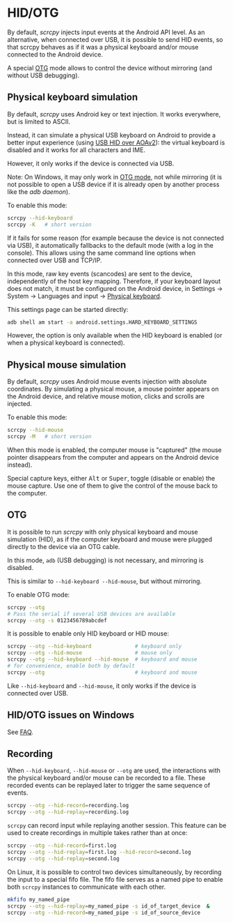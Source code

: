 # HID/OTG

By default, _scrcpy_ injects input events at the Android API level. As an
alternative, when connected over USB, it is possible to send HID events, so that
scrcpy behaves as if it was a physical keyboard and/or mouse connected to the
Android device.

A special [OTG](#otg) mode allows to control the device without mirroring (and
without USB debugging).


## Physical keyboard simulation

By default, _scrcpy_ uses Android key or text injection. It works everywhere,
but is limited to ASCII.

Instead, it can simulate a physical USB keyboard on Android to provide a better
input experience (using [USB HID over AOAv2][hid-aoav2]): the virtual keyboard
is disabled and it works for all characters and IME.

[hid-aoav2]: https://source.android.com/devices/accessories/aoa2#hid-support

However, it only works if the device is connected via USB.

Note: On Windows, it may only work in [OTG mode](#otg), not while mirroring (it
is not possible to open a USB device if it is already open by another process
like the _adb daemon_).

To enable this mode:

```bash
scrcpy --hid-keyboard
scrcpy -K   # short version
```

If it fails for some reason (for example because the device is not connected via
USB), it automatically fallbacks to the default mode (with a log in the
console). This allows using the same command line options when connected over
USB and TCP/IP.

In this mode, raw key events (scancodes) are sent to the device, independently
of the host key mapping. Therefore, if your keyboard layout does not match, it
must be configured on the Android device, in Settings → System → Languages and
input → [Physical keyboard].

This settings page can be started directly:

```bash
adb shell am start -a android.settings.HARD_KEYBOARD_SETTINGS
```

However, the option is only available when the HID keyboard is enabled (or when
a physical keyboard is connected).

[Physical keyboard]: https://github.com/Genymobile/scrcpy/pull/2632#issuecomment-923756915


## Physical mouse simulation

By default, _scrcpy_ uses Android mouse events injection with absolute
coordinates. By simulating a physical mouse, a mouse pointer appears on the
Android device, and relative mouse motion, clicks and scrolls are injected.

To enable this mode:

```bash
scrcpy --hid-mouse
scrcpy -M   # short version
```

When this mode is enabled, the computer mouse is "captured" (the mouse pointer
disappears from the computer and appears on the Android device instead).

Special capture keys, either <kbd>Alt</kbd> or <kbd>Super</kbd>, toggle
(disable or enable) the mouse capture. Use one of them to give the control of
the mouse back to the computer.


## OTG

It is possible to run _scrcpy_ with only physical keyboard and mouse simulation
(HID), as if the computer keyboard and mouse were plugged directly to the device
via an OTG cable.

In this mode, `adb` (USB debugging) is not necessary, and mirroring is disabled.

This is similar to `--hid-keyboard --hid-mouse`, but without mirroring.

To enable OTG mode:

```bash
scrcpy --otg
# Pass the serial if several USB devices are available
scrcpy --otg -s 0123456789abcdef
```

It is possible to enable only HID keyboard or HID mouse:

```bash
scrcpy --otg --hid-keyboard              # keyboard only
scrcpy --otg --hid-mouse                 # mouse only
scrcpy --otg --hid-keyboard --hid-mouse  # keyboard and mouse
# for convenience, enable both by default
scrcpy --otg                             # keyboard and mouse
```

Like `--hid-keyboard` and `--hid-mouse`, it only works if the device is
connected over USB.

## HID/OTG issues on Windows

See [FAQ](/FAQ.md#hidotg-issues-on-windows).


## Recording

When `--hid-keyboard`, `--hid-mouse` or `--otg` are used, the interactions with
the physical keyboard and/or mouse can be recorded to a file. These recorded
events can be replayed later to trigger the same sequence of events.

```bash
scrcpy --otg --hid-record=recording.log
scrcpy --otg --hid-replay=recording.log
```

`scrcpy` can record input while replaying another session. This feature can be
used to create recordings in multiple takes rather than at once:

```bash
scrcpy --otg --hid-record=first.log
scrcpy --otg --hid-replay=first.log --hid-record=second.log
scrcpy --otg --hid-replay=second.log
```


On Linux, it is possible to control two devices simultaneously, by recording
the input to a special fifo file. The fifo file serves as a named pipe to
enable both `scrcpy` instances to communicate with each other.

```bash
mkfifo my_named_pipe
scrcpy --otg --hid-replay=my_named_pipe -s id_of_target_device  &
scrcpy --otg --hid-record=my_named_pipe -s id_of_source_device
```

